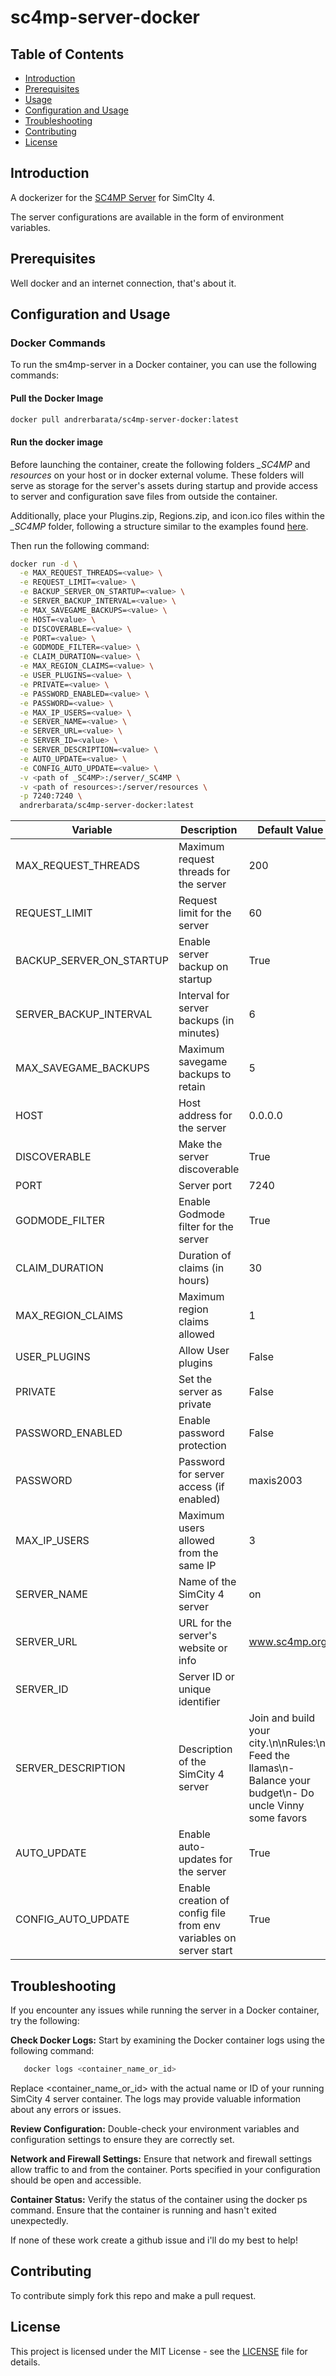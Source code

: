 # sc4mp-server-docker

## Table of Contents
- [Introduction](#introduction)
- [Prerequisites](#prerequisites)
- [Usage](#usage)
- [Configuration and Usage](#configuration-and-usage)
- [Troubleshooting](#troubleshooting)
- [Contributing](#contributing)
- [License](#license)

## Introduction
A dockerizer for the [SC4MP Server](https://github.com/kegsmr/sc4mp-server) for SimCIty 4.

The server configurations are available in the form of environment variables.

## Prerequisites
Well docker and an internet connection, that's about it.

## Configuration and Usage

### Docker Commands

To run the sm4mp-server in a Docker container, you can use the following commands:

#### Pull the Docker Image
```bash
docker pull andrerbarata/sc4mp-server-docker:latest
```

#### Run the docker image
Before launching the container, create the following folders *_SC4MP* and *resources* on your host or in docker external volume. These folders will serve as storage for the server's assets during startup and provide access to server and configuration save files from outside the container. 

Additionally, place your Plugins.zip, Regions.zip, and icon.ico files within the *_SC4MP* folder, following a structure similar to the examples found [here](https://github.com/kegsmr/sc4mp-server/tree/main/resources).

Then run the following command:
```bash
docker run -d \
  -e MAX_REQUEST_THREADS=<value> \
  -e REQUEST_LIMIT=<value> \
  -e BACKUP_SERVER_ON_STARTUP=<value> \
  -e SERVER_BACKUP_INTERVAL=<value> \
  -e MAX_SAVEGAME_BACKUPS=<value> \
  -e HOST=<value> \
  -e DISCOVERABLE=<value> \
  -e PORT=<value> \
  -e GODMODE_FILTER=<value> \
  -e CLAIM_DURATION=<value> \
  -e MAX_REGION_CLAIMS=<value> \
  -e USER_PLUGINS=<value> \
  -e PRIVATE=<value> \
  -e PASSWORD_ENABLED=<value> \
  -e PASSWORD=<value> \
  -e MAX_IP_USERS=<value> \
  -e SERVER_NAME=<value> \
  -e SERVER_URL=<value> \
  -e SERVER_ID=<value> \
  -e SERVER_DESCRIPTION=<value> \
  -e AUTO_UPDATE=<value> \
  -e CONFIG_AUTO_UPDATE=<value> \
  -v <path of _SC4MP>:/server/_SC4MP \
  -v <path of resources>:/server/resources \
  -p 7240:7240 \
  andrerbarata/sc4mp-server-docker:latest
```

| Variable                 | Description                                                        | Default Value            |
|--------------------------|--------------------------------------------------------------------|--------------------------|
| MAX_REQUEST_THREADS      | Maximum request threads for the server                             | 200                      |
| REQUEST_LIMIT            | Request limit for the server                                       | 60                       |
| BACKUP_SERVER_ON_STARTUP | Enable server backup on startup                                    | True                     |
| SERVER_BACKUP_INTERVAL   | Interval for server backups (in minutes)                           | 6                        |
| MAX_SAVEGAME_BACKUPS     | Maximum savegame backups to retain                                 | 5                        |
| HOST                     | Host address for the server                                        | 0.0.0.0                  |
| DISCOVERABLE             | Make the server discoverable                                       | True                     |
| PORT                     | Server port                                                        | 7240                     |
| GODMODE_FILTER           | Enable Godmode filter for the server                               | True                     |
| CLAIM_DURATION           | Duration of claims (in hours)                                      | 30                       |
| MAX_REGION_CLAIMS        | Maximum region claims allowed                                      | 1                        |
| USER_PLUGINS             | Allow User plugins                                                 | False                    |
| PRIVATE                  | Set the server as private                                          | False                    |
| PASSWORD_ENABLED         | Enable password protection                                         | False                    |
| PASSWORD                 | Password for server access (if enabled)                            | maxis2003                |
| MAX_IP_USERS             | Maximum users allowed from the same IP                             | 3                        |
| SERVER_NAME              | Name of the SimCity 4 server                                       | <username> on <hostname> |
| SERVER_URL               | URL for the server's website or info                               | www.sc4mp.org            |
| SERVER_ID                | Server ID or unique identifier                                     | <randomly generated>     |
| SERVER_DESCRIPTION       | Description of the SimCity 4 server                                | Join and build your city.\n\nRules:\n- Feed the llamas\n- Balance your budget\n- Do uncle Vinny some favors |
| AUTO_UPDATE              | Enable auto-updates for the server                                 | True                     |
| CONFIG_AUTO_UPDATE       | Enable creation of config file from env variables on server start  | True                     |

## Troubleshooting

If you encounter any issues while running the server in a Docker container, try the following:

**Check Docker Logs:** Start by examining the Docker container logs using the following command:
```bash
   docker logs <container_name_or_id>
```

Replace <container_name_or_id> with the actual name or ID of your running SimCity 4 server container. The logs may provide valuable information about any errors or issues.

**Review Configuration:** Double-check your environment variables and configuration settings to ensure they are correctly set.

**Network and Firewall Settings:** Ensure that network and firewall settings allow traffic to and from the container. Ports specified in your configuration should be open and accessible.

**Container Status:** Verify the status of the container using the docker ps command. Ensure that the container is running and hasn't exited unexpectedly.

If none of these work create a github issue and i'll do my best to help!

## Contributing
To contribute simply fork this repo and make a pull request.

## License
This project is licensed under the MIT License - see the [LICENSE](LICENSE) file for details.

